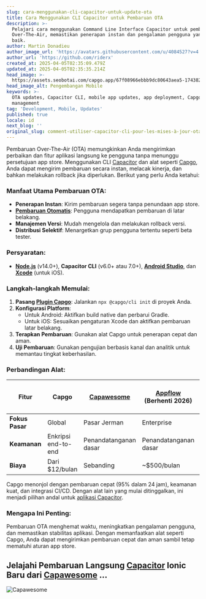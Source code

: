 ```yaml
---
slug: cara-menggunakan-cli-capacitor-untuk-update-ota
title: Cara Menggunakan CLI Capacitor untuk Pembaruan OTA
description: >-
  Pelajari cara menggunakan Command Line Interface Capacitor untuk pembaruan
  Over-The-Air, memastikan penerapan instan dan pengalaman pengguna yang lebih
  baik.
author: Martin Donadieu
author_image_url: 'https://avatars.githubusercontent.com/u/4084527?v=4'
author_url: 'https://github.com/riderx'
created_at: 2025-04-05T02:35:09.479Z
updated_at: 2025-04-05T02:35:35.214Z
head_image: >-
  https://assets.seobotai.com/capgo.app/67f08966ebbb9dc80643aea5-1743820535214.jpg
head_image_alt: Pengembangan Mobile
keywords: >-
  OTA updates, Capacitor CLI, mobile app updates, app deployment, Capgo, version
  management
tag: 'Development, Mobile, Updates'
published: true
locale: id
next_blog: ''
original_slug: comment-utiliser-capacitor-cli-pour-les-mises-à-jour-ota
---
```

Pembaruan Over-The-Air (OTA) memungkinkan Anda mengirimkan perbaikan dan fitur aplikasi langsung ke pengguna tanpa menunggu persetujuan app store. Menggunakan CLI [Capacitor](https://capacitorjs.com/) dan alat seperti [Capgo](https://capgo.app/), Anda dapat mengirim pembaruan secara instan, melacak kinerja, dan bahkan melakukan rollback jika diperlukan. Berikut yang perlu Anda ketahui:

### Manfaat Utama Pembaruan OTA:

- **Penerapan Instan**: Kirim pembaruan segera tanpa penundaan app store.
- **[Pembaruan Otomatis](https://capgo.app/docs/plugin/cloud-mode/auto-update/)**: Pengguna mendapatkan pembaruan di latar belakang.
- **Manajemen Versi**: Mudah mengelola dan melakukan rollback versi.
- **Distribusi Selektif**: Menargetkan grup pengguna tertentu seperti beta tester.

### Persyaratan:

- **[Node.js](https://nodejs.org/en)** (v14.0+), **Capacitor CLI** (v6.0+ atau 7.0+), **[Android Studio](https://developer.android.com/studio)**, dan **[Xcode](https://developer.apple.com/xcode/)** (untuk iOS).

### Langkah-langkah Memulai:

1. **Pasang [Plugin Capgo](https://capgo.app/plugins/)**: Jalankan `npx @capgo/cli init` di proyek Anda.
2. **Konfigurasi Platform**:
   - Untuk Android: Aktifkan build native dan perbarui Gradle.
   - Untuk iOS: Sesuaikan pengaturan Xcode dan aktifkan pembaruan latar belakang.
3. **Terapkan Pembaruan**: Gunakan alat Capgo untuk penerapan cepat dan aman.
4. **Uji Pembaruan**: Gunakan pengujian berbasis kanal dan analitik untuk memantau tingkat keberhasilan.

### Perbandingan Alat:

| Fitur | Capgo | [Capawesome](https://capawesome.io/) | [Appflow](https://ionic.io/appflow/) (Berhenti 2026) | Microsoft CodePush (Dihentikan 2024) |
| --- | --- | --- | --- | --- |
| **Fokus Pasar** | Global | Pasar Jerman | Enterprise | - |
| **Keamanan** | Enkripsi end-to-end | Penandatanganan dasar | Penandatanganan dasar | - |
| **Biaya** | Dari $12/bulan | Sebanding | ~$500/bulan | Dulu gratis |

Capgo menonjol dengan pembaruan cepat (95% dalam 24 jam), keamanan kuat, dan integrasi CI/CD. Dengan alat lain yang mulai ditinggalkan, ini menjadi pilihan andal untuk [aplikasi Capacitor](https://capgo.app/blog/capacitor-comprehensive-guide/).

### Mengapa Ini Penting:

Pembaruan OTA menghemat waktu, meningkatkan pengalaman pengguna, dan memastikan stabilitas aplikasi. Dengan memanfaatkan alat seperti Capgo, Anda dapat mengirimkan pembaruan cepat dan aman sambil tetap mematuhi aturan app store.

## Jelajahi Pembaruan Langsung [Capacitor](https://capacitorjs.com/) Ionic Baru dari [Capawesome](https://capawesome.io/) ...

![Capawesome](https://assets.seobotai.com/capgo.app/67f08966ebbb9dc80643aea5/5b1313ba32c189efb1a18534f5d1b0bc.jpg)
